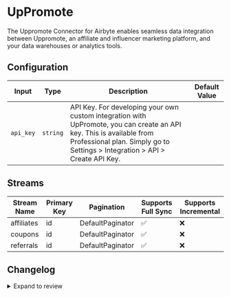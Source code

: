 # UpPromote
The Uppromote Connector for Airbyte enables seamless data integration between Uppromote, an affiliate and influencer marketing platform, and your data warehouses or analytics tools.

## Configuration

| Input | Type | Description | Default Value |
|-------|------|-------------|---------------|
| `api_key` | `string` | API Key. For developing your own custom integration with UpPromote, you can create an API key. This is available from Professional plan.  Simply go to Settings &gt; Integration &gt; API &gt; Create API Key.  |  |

## Streams
| Stream Name | Primary Key | Pagination | Supports Full Sync | Supports Incremental |
|-------------|-------------|------------|---------------------|----------------------|
| affiliates | id | DefaultPaginator | ✅ |  ❌  |
| coupons | id | DefaultPaginator | ✅ |  ❌  |
| referrals | id | DefaultPaginator | ✅ |  ❌  |

## Changelog

<details>
  <summary>Expand to review</summary>

| Version          | Date              | Pull Request | Subject        |
|------------------|-------------------|--------------|----------------|
| 0.0.1 | 2024-10-10 | | Initial release by [@avirajsingh7](https://github.com/avirajsingh7) via Connector Builder |

</details>
